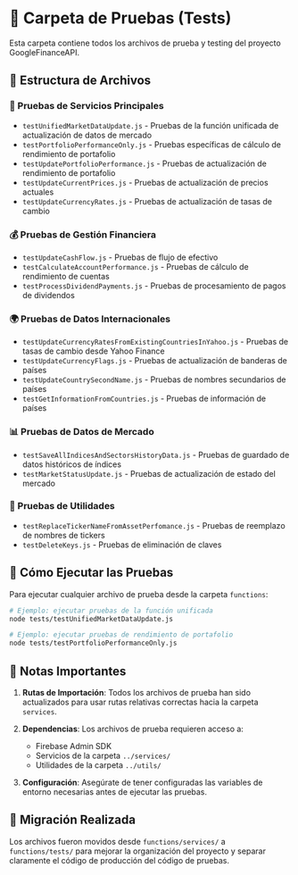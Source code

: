 # 🧪 Carpeta de Pruebas (Tests)

Esta carpeta contiene todos los archivos de prueba y testing del proyecto GoogleFinanceAPI.

## 📁 Estructura de Archivos

### 🔧 Pruebas de Servicios Principales
- `testUnifiedMarketDataUpdate.js` - Pruebas de la función unificada de actualización de datos de mercado
- `testPortfolioPerformanceOnly.js` - Pruebas específicas de cálculo de rendimiento de portafolio
- `testUpdatePortfolioPerformance.js` - Pruebas de actualización de rendimiento de portafolio
- `testUpdateCurrentPrices.js` - Pruebas de actualización de precios actuales
- `testUpdateCurrencyRates.js` - Pruebas de actualización de tasas de cambio

### 💰 Pruebas de Gestión Financiera
- `testUpdateCashFlow.js` - Pruebas de flujo de efectivo
- `testCalculateAccountPerformance.js` - Pruebas de cálculo de rendimiento de cuentas
- `testProcessDividendPayments.js` - Pruebas de procesamiento de pagos de dividendos

### 🌍 Pruebas de Datos Internacionales
- `testUpdateCurrencyRatesFromExistingCountriesInYahoo.js` - Pruebas de tasas de cambio desde Yahoo Finance
- `testUpdateCurrencyFlags.js` - Pruebas de actualización de banderas de países
- `testUpdateCountrySecondName.js` - Pruebas de nombres secundarios de países
- `testGetInformationFromCountries.js` - Pruebas de información de países

### 📊 Pruebas de Datos de Mercado
- `testSaveAllIndicesAndSectorsHistoryData.js` - Pruebas de guardado de datos históricos de índices
- `testMarketStatusUpdate.js` - Pruebas de actualización de estado del mercado

### 🔧 Pruebas de Utilidades
- `testReplaceTickerNameFromAssetPerfomance.js` - Pruebas de reemplazo de nombres de tickers
- `testDeleteKeys.js` - Pruebas de eliminación de claves

## 🚀 Cómo Ejecutar las Pruebas

Para ejecutar cualquier archivo de prueba desde la carpeta `functions`:

```bash
# Ejemplo: ejecutar pruebas de la función unificada
node tests/testUnifiedMarketDataUpdate.js

# Ejemplo: ejecutar pruebas de rendimiento de portafolio
node tests/testPortfolioPerformanceOnly.js
```

## 📝 Notas Importantes

1. **Rutas de Importación**: Todos los archivos de prueba han sido actualizados para usar rutas relativas correctas hacia la carpeta `services`.

2. **Dependencias**: Los archivos de prueba requieren acceso a:
   - Firebase Admin SDK
   - Servicios de la carpeta `../services/`
   - Utilidades de la carpeta `../utils/`

3. **Configuración**: Asegúrate de tener configuradas las variables de entorno necesarias antes de ejecutar las pruebas.

## 🔄 Migración Realizada

Los archivos fueron movidos desde `functions/services/` a `functions/tests/` para mejorar la organización del proyecto y separar claramente el código de producción del código de pruebas. 